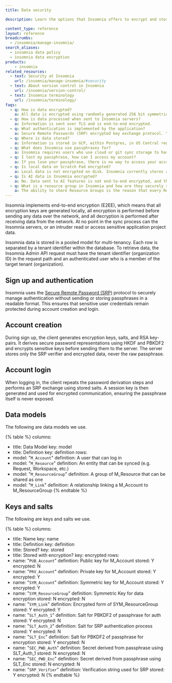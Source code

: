 ```yaml
---
title: Data security

description: Learn the options that Insomnia offers to encrypt and store encrypted data.

content_type: reference
layout: reference
breadcrumbs: 
  - /insomnia/manage-insomnia/
search_aliases:
  - insomnia data policy
  - insomnia data encryption
products:
    - insomnia
related_resources:
  - text: Security at Insomnia
    url: /insomnia/manage-insomnia/#security
  - text: About version control in Insomnia
    url: /insomnia/version-control/
  - text: Insomnia terminology
    url: /insomnia/terminology/
faqs:
  - q: How is data encrypted?
    a: All data is encrypted using randomly generated 256 bit symmetric keys for use with AES-GCM-256 (Galois Counter Mode).
  - q: How is data processed when sent to Insomnia servers?
    a: Information is sent over TLS and is end-to-end encrypted.
  - q: What authentication is implemented by the application?
    a: Secure Remote Passwords (SRP) encrypted key exchange protocol. You can read more about the exact SRP implementation that Insomnia paid plans use in [RFC-2945](https://datatracker.ietf.org/doc/html/rfc2945).
  - q: Where is data stored?
    a: Information is stored in GCP, within Postgres, in US Central region.
  - q: What does Insomnia use passphrases for?
    a: Insomnia requires users who use cloud or git sync storage to have a passphrase to decrypt their account keys.
  - q: I lost my passphrase, how can I access my account?
    a: If you lose your passphrase, there is no way to access your account projects and information and your account must be reset. If you have been invited to collaborate with other organizations, you can reset your passphrase and then ask to be invited back. You will only be able to retrieve data for the organizations that you are invited back to. If you have shared your personal organizations or project data, you can ask other users with Admin permissions to also re-invite you after resetting the passphrase.
  - q: Is local data on Scratch Pad encrypted?
    a: Local data is not encrypted on disk. Insomnia currently stores application project data locally on disk in raw form. E2EE only applies to project data that is transmitted over the network. It is still possible for malicious software to access the project data stored on your machine. Please take the usual precautions to keep your local project data safe.
  - q: Is AI data in Insomnia encrypted?
    a: No. Data sent to AI features is not end-to-end encrypted, and therefore is not covered by this document. Organization administrators can disable specific AI features for all users. Individual users can disable available features in **Preferences → AI Features**. When a feature is disabled at the organization level, its option appears greyed with a tooltip explaining that it has been turned off by an administrator.
  - q: What is a resource group in Insomnia and how are they securely shared?
    a: The ability to share Resource Groups is the reason that every Resource Group needs its own key, and every account needs a public/private key-pair to securely share said key. Here’s an example involving two users, Jane and Bob. For Jane to share a Resource Group with Bob, she must encrypt the Resource Group’s key with Bob’s public key and store it on the server (M_Link). Now, Bob can use his account’s private key to decrypt the Resource Group’s key and gain access to the data. This is a classic example of the Diffie-Hellman key exchange being put to good use.
---
```


Insomnia implements end-to-end encryption (E2EE), which means that all encryption keys are generated locally, all encryption is performed before sending any data over the network, and all decryption is performed after receiving data from the network. At no point in the sync process can the Insomnia servers, or an intruder read or access sensitive application project data.

Insomnia data is stored in a pooled model for multi-tenancy. Each row is separated by a tenant identifier within the database. To retrieve data, the Insomnia Admin API request must have the tenant identifier (organization ID) in the request path and an authenticated user who is a member of the target tenant (organization).

## Sign up and authentication

Insomnia uses the [Secure Remote Password (SRP)](http://srp.stanford.edu/) protocol to securely manage authentication without sending or storing passphrases in a readable format. This ensures that sensitive user credentials remain protected during account creation and login.

## Account creation

During sign up, the client generates encryption keys, salts, and RSA key-pairs. It derives secure password representations using HKDF and PBKDF2 and encrypts sensitive keys before sending them to the server. The server stores only the SRP verifier and encrypted data, never the raw passphrase.

## Account login

When logging in, the client repeats the password derivation steps and performs an SRP exchange using stored salts. A session key is then generated and used for encrypted communication, ensuring the passphrase itself is never exposed.

## Data models

The following are data models we use.

{% table %}
columns:
  - title: Data Model
    key: model
  - title: Definition
    key: definition
rows:
  - model: "`M_Account`"
    definition: A user that can log in
  - model: "`M_Resource`"
    definition: An entity that can be synced (e.g. Request, Workspace, etc.)
  - model: "`M_ResourceGroup`"
    definition: A group of M_Resource that can be shared as one
  - model: "`M_Link`"
    definition: A relationship linking a M_Account to M_ResourceGroup
{% endtable %}

## Keys and salts

The following are keys and salts we use.

{% table %}
columns:
  - title: Name
    key: name
  - title: Definition
    key: definition
  - title: Stored?
    key: stored
  - title: Stored with encryption?
    key: encrypted
rows:
  - name: "`PUB_Account`"
    definition: Public key for M_Account
    stored: Y
    encrypted: N
  - name: "`PRV_Account`"
    definition: Private key for M_Account
    stored: Y
    encrypted: Y
  - name: "`SYM_Account`"
    definition: Symmetric key for M_Account
    stored: Y
    encrypted: Y
  - name: "`SYM_ResourceGroup`"
    definition: Symmetric Key for data encryption
    stored: N
    encrypted: N
  - name: "`SYM_Link`"
    definition: Encrypted form of SYM_ResourceGroup
    stored: Y
    encrypted: Y
  - name: "`SLT_Auth_1`"
    definition: Salt for PBKDF2 of passphrase for auth
    stored: Y
    encrypted: N
  - name: "`SLT_Auth_2`"
    definition: Salt for SRP authentication process
    stored: Y
    encrypted: N
  - name: "`SLT_Enc`"
    definition: Salt for PBKDF2 of passphrase for encryption
    stored: Y
    encrypted: N
  - name: "`SEC_PWD_Auth`"
    definition: Secret derived from passphrase using SLT_Auth_1
    stored: N
    encrypted: N
  - name: "`SEC_PWD_Enc`"
    definition: Secret derived from passphrase using SLT_Enc
    stored: N
    encrypted: N
  - name: "`SRP_Verifier`"
    definition: Verification string used for SRP
    stored: Y
    encrypted: N
{% endtable %}
